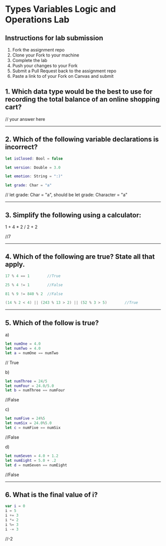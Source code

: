 # Types Variables Logic and Operations Lab

## Instructions for lab submission

1. Fork the assignment repo
1. Clone your Fork to your machine
1. Complete the lab
1. Push your changes to your Fork
1. Submit a Pull Request back to the assignment repo
1. Paste a link to of your Fork on Canvas and submit

## 1. Which data type would be the best to use for recording the total balance of an online shopping cart?

// your answer here

***
## 2. Which of the following variable declarations is **incorrect**?

```swift
let isClosed: Bool = false

let version: Double = 3.0

let emotion: String = ":)"

let grade: Char = "a"
```
//  let grade: Char = "a", should be 
let grade: Character = "a"
***
## 3. Simplify the following using a calculator:

1 + 4 * 2 / 2 + 2

 //7
***
## 4. Which of the following are true? State all that apply.

```swift
17 % 4 == 1        //True

25 % 4 != 1        //False

81 % 9 != 840 % 2  //False

(14 % 2 < 4) || (243 % 13 > 2) || (52 % 3 > 5)        //True
```

***
## 5. Which of the follow is true?

a)
```swift
let numOne = 4.0
let numTwo = 4.0
let a = numOne == numTwo
```
// True

b)
```swift
let numThree = 24/5
let numFour = 24.0/5.0
let b = numThree == numFour
```
//False

c)
```swift
let numFive = 24%5
let numSix = 24.0%5.0
let c = numFive == numSix
```
//False

d)
```swift
let numSeven = 4.0 + 1.2
let numEight = 5.0 + .2
let d = numSeven == numEight
```
//False
***
## 6. What is the final value of i?

```swift
var i = 0
i = 5
i += 3
i *= 2
i %= 3
i -= 3
```
//-2
